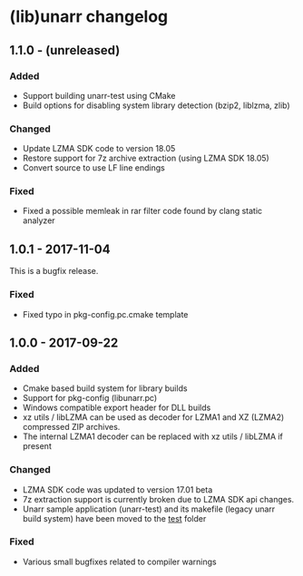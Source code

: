 # (lib)unarr changelog

## 1.1.0 - (unreleased)

### Added
* Support building unarr-test using CMake
* Build options for disabling system library detection (bzip2, liblzma, zlib)

### Changed
* Update LZMA SDK code to version 18.05
* Restore support for 7z archive extraction (using LZMA SDK 18.05)
* Convert source to use LF line endings

### Fixed
* Fixed a possible memleak in rar filter code found by clang static analyzer

## 1.0.1 - 2017-11-04
This is a bugfix release.

### Fixed
* Fixed typo in pkg-config.pc.cmake template

## 1.0.0 - 2017-09-22

### Added
* Cmake based build system for library builds
* Support for pkg-config (libunarr.pc)
* Windows compatible export header for DLL builds
* xz utils / libLZMA can be used as decoder for LZMA1 and XZ (LZMA2) compressed
ZIP archives.
* The internal LZMA1 decoder can be replaced with xz utils / libLZMA if present

### Changed
* LZMA SDK code was updated to version 17.01 beta
* 7z extraction support is currently broken due to LZMA SDK api changes.
* Unarr sample application (unarr-test) and its makefile
  (legacy unarr build system) have been moved to the [test](test) folder

### Fixed
* Various small bugfixes related to compiler warnings
